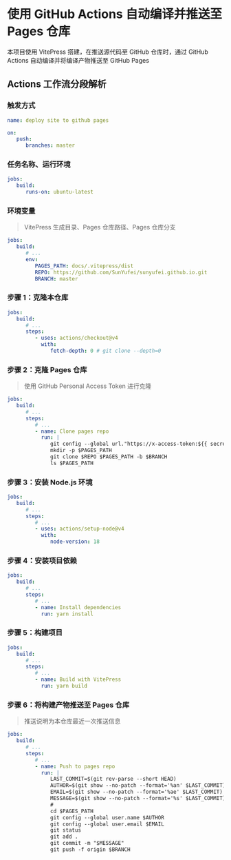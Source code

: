 # 使用 GitHub Actions 自动编译并推送至 Pages 仓库

本项目使用 VitePress 搭建，在推送源代码至 GitHub 仓库时，通过 GitHub Actions 自动编译并将编译产物推送至 GitHub Pages

## Actions 工作流分段解析

### 触发方式

```yml
name: deploy site to github pages

on:
   push:
      branches: master
```

### 任务名称、运行环境

```yml
jobs:
   build:
      runs-on: ubuntu-latest
```

### 环境变量

> VitePress 生成目录、Pages 仓库路径、Pages 仓库分支

```yml
jobs:
   build:
      # ...
      env:
         PAGES_PATH: docs/.vitepress/dist
         REPO: https://github.com/SunYufei/sunyufei.github.io.git
         BRANCH: master
```

### 步骤 1：克隆本仓库

```yml
jobs:
   build:
      # ...
      steps:
         - uses: actions/checkout@v4
           with:
              fetch-depth: 0 # git clone --depth=0
```

### 步骤 2：克隆 Pages 仓库

> 使用 GitHub Personal Access Token 进行克隆

```yml
jobs:
   build:
      # ...
      steps:
         # ...
         - name: Clone pages repo
           run: |
              git config --global url."https://x-access-token:${{ secrets.ACTIONS_TOKEN }}@github.com".insteadOf "https://github.com"
              mkdir -p $PAGES_PATH
              git clone $REPO $PAGES_PATH -b $BRANCH
              ls $PAGES_PATH
```

### 步骤 3：安装 Node.js 环境

```yml
jobs:
   build:
      # ...
      steps:
         # ...
         - uses: actions/setup-node@v4
           with:
              node-version: 18
```

### 步骤 4：安装项目依赖

```yml
jobs:
   build:
      # ...
      steps:
         # ...
         - name: Install dependencies
           run: yarn install
```

### 步骤 5：构建项目

```yml
jobs:
   build:
      # ...
      steps:
         # ...
         - name: Build with VitePress
           run: yarn build
```

### 步骤 6：将构建产物推送至 Pages 仓库

> 推送说明为本仓库最近一次推送信息

```yml
jobs:
   build:
      # ...
      steps:
         # ...
         - name: Push to pages repo
           run: |
              LAST_COMMIT=$(git rev-parse --short HEAD)
              AUTHOR=$(git show --no-patch --format='%an' $LAST_COMMIT)
              EMAIL=$(git show --no-patch --format='%ae' $LAST_COMMIT)
              MESSAGE=$(git show --no-patch --format='%s' $LAST_COMMIT)
              #
              cd $PAGES_PATH
              git config --global user.name $AUTHOR
              git config --global user.email $EMAIL
              git status
              git add .
              git commit -m "$MESSAGE"
              git push -f origin $BRANCH
```
